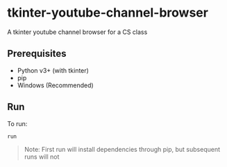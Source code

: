# tkinter-youtube-channel-browser
A tkinter youtube channel browser for a CS class

## Prerequisites

- Python v3+ (with tkinter)
- pip
- Windows (Recommended)

## Run

To run:

```bash
run
```

> Note: First run will install dependencies through pip, but subsequent runs will not